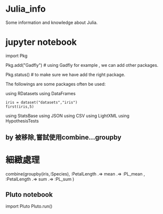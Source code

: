 # Julia_info
Some information and knowledge about Julia.


# jupyter notebook

import Pkg

Pkg.add("Gadfly")  # using Gadfly for example , we can add other packages.

Pkg.status()  # to make sure we have add the right package.

The followings are some packages often be used:

using RDatasets
using DataFrames

    iris = dataset("datasets","iris")
    first(iris,5)

using StatsBase
using JSON
using CSV
using LightXML
using HypothesisTests


## by 被移除,嘗試使用combine...groupby
# 細緻處理 
combine(groupby(iris,:Species),
        :PetalLength .=> mean .=> :PL_mean ,
        :PetalLength .=> sum .=> :PL_sum )
        
     

## Pluto notebook

import Pluto
Pluto.run()
